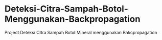 # Deteksi-Citra-Sampah-Botol-Menggunakan-Backpropagation
Project Deteksi CItra Sampah Botol Mineral menggunakan Bakcpropagation
